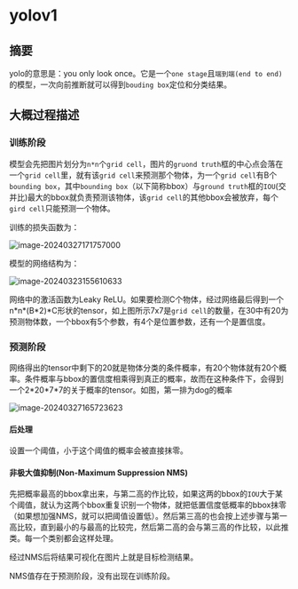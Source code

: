 # yolov1

## 摘要

yolo的意思是：you only look once。它是一个`one stage`且`端到端(end to end)`的模型，一次向前推断就可以得到`bouding box`定位和分类结果。

## 大概过程描述

### 训练阶段

模型会先把图片划分为`n*n`个`grid cell`，图片的`gruond truth`框的中心点会落在一个`grid cell`里，就有该`grid cell`来预测那个物体，为一个`grid cell`有B个`bounding box`，其中`bounding box`（以下简称bbox）与`ground truth`框的`IOU`(交并比)最大的bbox就负责预测该物体，该`grid cell`的其他bbox会被放弃，每个`gird cell`只能预测一个物体。

训练的损失函数为：

![image-20240327171757000](C:/Users/20247/AppData/Roaming/Typora/typora-user-images/image-20240327171757000.png)

模型的网络结构为：

![image-20240323155610633](C:/Users/20247/AppData/Roaming/Typora/typora-user-images/image-20240323155610633.png)

网络中的激活函数为Leaky ReLU。如果要检测C个物体，经过网络最后得到一个n\*n*(B\*2)\*C形状的tensor，如上图所示7x7是`grid cell`的数量，在30中有20为预测物体数，一个bbox有5个参数，有4个是位置参数，还有一个是置信度。

### 预测阶段

网络得出的tensor中剩下的20就是物体分类的条件概率，有20个物体就有20个概率。条件概率与bbox的置信度相乘得到真正的概率，故而在这种条件下，会得到一个2\*20\*7\*7的关于概率的tensor。如图，第一排为dog的概率

<img src="C:/Users/20247/AppData/Roaming/Typora/typora-user-images/image-20240327165723623.png" alt="image-20240327165723623"  />



#### 后处理

设置一个阈值，小于这个阈值的概率会被直接抹零。

#### 非极大值抑制(Non-Maximum Suppression   NMS)

先把概率最高的bbox拿出来，与第二高的作比较，如果这两的bbox的`IOU`大于某个阈值，就认为这两个bbox重复识别一个物体，就把低置信度低概率的bbox抹零（如果想加强NMS，就可以把阈值设置低）。然后第三高的也会按上述步骤与第一高比较，直到最小的与最高的比较完，然后第二高的会与第三高的作比较，以此推类。每一个类别都会这样处理。

经过NMS后将结果可视化在图片上就是目标检测结果。

NMS值存在于预测阶段，没有出现在训练阶段。

## 

